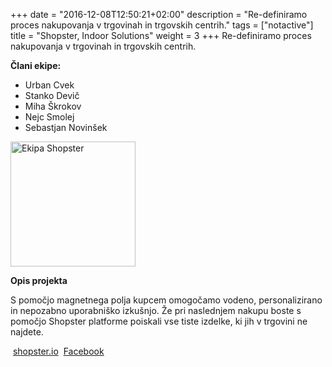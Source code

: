 +++
date = "2016-12-08T12:50:21+02:00"
description = "Re-definiramo proces nakupovanja v trgovinah in trgovskih centrih."
tags = ["notactive"]
title = "Shopster, Indoor Solutions"
weight = 3
+++
Re-definiramo proces nakupovanja v trgovinah in trgovskih centrih.
<!--more-->

**Člani ekipe:**

- Urban Cvek
- Stanko Devič
- Miha Škrokov
- Nejc Smolej
- Sebastjan Novinšek

<img src="/img/ekipa-shopster.jpg" alt="Ekipa Shopster" style="width: 200px;"/>

**Opis projekta**

S pomočjo magnetnega polja kupcem omogočamo vodeno, personalizirano in nepozabno uporabniško izkušnjo. Že pri naslednjem nakupu boste s pomočjo Shopster platforme poiskali vse tiste izdelke, ki jih v trgovini ne najdete.

<i class="fa fa-home fa-fw">&nbsp;</i>[shopster.io](https://shopster.io)
<i class="fa fa-facebook fa-fw">&nbsp;</i>[Facebook](https://www.facebook.com/shopsterdotio)
